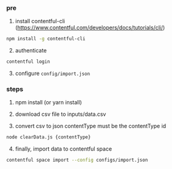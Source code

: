 ### pre

1. install contentful-cli (https://www.contentful.com/developers/docs/tutorials/cli/)
```bash
npm install -g contentful-cli
```

2. authenticate
```bash
contentful login
```

3. configure <code>config/import.json</code>


### steps

1. npm install (or yarn install)

2. download csv file to inputs/data.csv

3. convert csv to json 
contentType must be the contentType id
```bash
node clearData.js {contentType}
```


4. finally, import data  to contentful space
```bash
contentful space import --config configs/import.json
```
